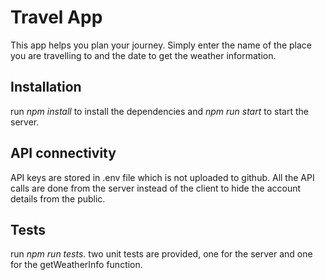 # Travel App

This app helps you plan your journey. Simply enter the name of the place you are travelling to and the date to get the weather information.

## Installation

run *npm install* to install the dependencies and *npm run start* to start the server.

## API connectivity

API keys are stored in .env file which is not uploaded to github. All the API calls are done from the server instead of the client to hide the account details from the public.

## Tests

run *npm run tests*. two unit tests are provided, one for the server and one for the getWeatherInfo function.

